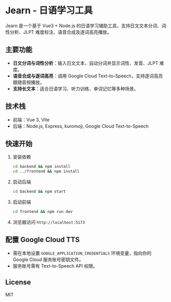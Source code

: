 # Jearn - 日语学习工具

Jearn 是一个基于 Vue3 + Node.js 的日语学习辅助工具，支持日文文本分词、词性分析、JLPT 难度标注、语音合成及逐词高亮播放。

## 主要功能

- **日文分词与词性分析**：输入日文文本，自动分词并显示词性、发音、JLPT 难度。
- **语音合成与逐词高亮**：调用 Google Cloud Text-to-Speech，支持逐词高亮跟随音频播放。
- **支持长文本**：适合日语学习、听力训练、单词记忆等多种场景。

## 技术栈

- 前端：Vue 3, Vite
- 后端：Node.js, Express, kuromoji, Google Cloud Text-to-Speech

## 快速开始

1. 安装依赖  
   ```bash
   cd backend && npm install
   cd ../frontend && npm install
   ```
2. 启动后端  
   ```bash
   cd backend && npm start
   ```
3. 启动前端  
   ```bash
   cd frontend && npm run dev
   ```
4. 浏览器访问 `http://localhost:5173`

## 配置 Google Cloud TTS

- 需在本地设置 `GOOGLE_APPLICATION_CREDENTIALS` 环境变量，指向你的 Google Cloud 服务账号密钥文件。
- 服务账号需有 Text-to-Speech API 权限。

## License

MIT 